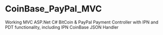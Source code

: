 CoinBase_PayPal_MVC
===================

Working MVC ASP.Net C# BitCoin &amp; PayPal Payment Controller with IPN and PDT functionality, including IPN CoinBase JSON Handler